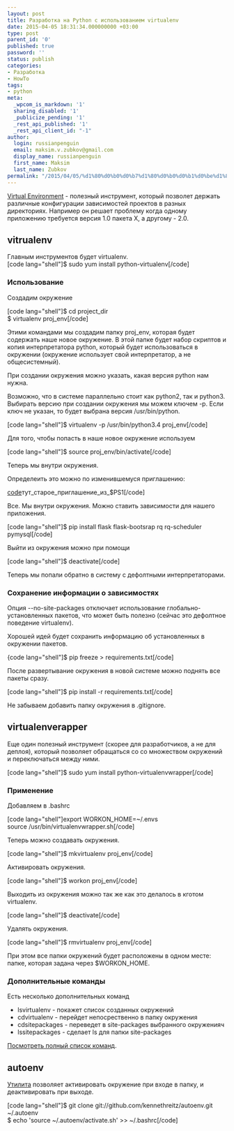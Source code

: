```yaml
---
layout: post
title: Разработка на Python с использованием virtualenv
date: 2015-04-05 18:31:34.000000000 +03:00
type: post
parent_id: '0'
published: true
password: ''
status: publish
categories:
- Разработка
- HowTo
tags:
- python
meta:
  _wpcom_is_markdown: '1'
  sharing_disabled: '1'
  _publicize_pending: '1'
  _rest_api_published: '1'
  _rest_api_client_id: "-1"
author:
  login: russianpenguin
  email: maksim.v.zubkov@gmail.com
  display_name: russianpenguin
  first_name: Maksim
  last_name: Zubkov
permalink: "/2015/04/05/%d1%80%d0%b0%d0%b7%d1%80%d0%b0%d0%b1%d0%be%d1%82%d0%ba%d0%b0-%d0%bd%d0%b0-python-%d1%81-%d0%b8%d1%81%d0%bf%d0%be%d0%bb%d1%8c%d0%b7%d0%be%d0%b2%d0%b0%d0%bd%d0%b8%d0%b5%d0%bc-virtualenv/"
---
```

[Virtual Environment](https://virtualenv.readthedocs.org/en/latest/ "virtualenv") - полезный инструмент, который позволет держать различные конфигурации зависимостей проектов в разных директориях. Например он решает проблему когда одному приложению требуется версия 1.0 пакета X, а другому - 2.0.

## vitrualenv

Главным инструментов будет virtualenv.  
[code lang="shell"]$ sudo yum install python-virtualenv[/code]

### Использование

Создадим окружение

[code lang="shell"]$ cd project\_dir  
$ virtualenv proj\_env[/code]

Этими командами мы создадим папку proj\_env, которая будет содержать наше новое окружение. В этой папке будет набор скриптов и копия интерпретатора python, который будет использоваться в окружении (окружение использует свой интерпретатор, а не общесистемный).

При создании окружения можно указать, какая версия python нам нужна.

Возможно, что в системе параллельно стоит как python2, так и python3. Выбирать версию при создании окружения мы можем ключем -p. Если ключ не указан, то будет выбрана версия /usr/bin/python.

[code lang="shell"]$ virtualenv -p /usr/bin/python3.4 proj\_env[/code]

Для того, чтобы попасть в наше новое окружение используем

[code lang="shell"]$ source proj\_env/bin/activate[/code]

Теперь мы внутри окружения.

Определеить это можно по изменившемуся приглашению:

[code](proj\_env)тут\_старое\_приглашение\_из\_$PS1[/code]

Все. Мы внутри окружения. Можно ставить зависимости для нашего приложения.

[code lang="shell"]$ pip install flask flask-bootsrap rq rq-scheduler pymysql[/code]

Выйти из окружения можно при помощи

[code lang="shell"]$ deactivate[/code]

Теперь мы попали обратно в систему с дефолтными интерпретаторами.

### Сохранение информации о зависимостях

Опция --no-site-packages отключает использование глобально-установленных пакетов, что может быть полезно (сейчас это дефолтное поведение virtualenv).

Хорошей идей будет сохранить информацию об установленных в окружении пакетов.

{code lang="shell"]$ pip freeze \> requirements.txt[/code]

После развертывание окружения в новой системе можно поднять все пакеты сразу.

[code lang="shell"]$ pip install -r requirements.txt[/code]

Не забываем добавить папку окружения в .gitignore.

## virtualenverapper

Еще один полезный инструмент (скорее для разработчиков, а не для деплоя), который позволяет обращаться со со множеством окружений и переключаться между ними.

[code lang="shell"]$ sudo yum install python-virtualenvwrapper[/code]

### Применение

Добавляем в .bashrc

[code lang="shell"]export WORKON\_HOME=~/.envs  
source /usr/bin/virtualenvwrapper.sh[/code]

Теперь можно создавать окружения.

[code lang="shell"]$ mkvirtualenv proj\_env[/code]

Активировать окружения.

[code lang="shell"]$ workon proj\_env[/code]

Выходить из окружения можно так же как это делалось в кготом virtualenv.

[code lang="shell"]$ deactivate[/code]

Удалять окружения.

[code lang="shell"]$ rmvirtualenv proj\_env[/code]

При этом все папки окружений будет расположены в одном месте: папке, которая задана через $WORKON\_HOME.

### Дополнительные команды

Есть несколько дополнительных команд

- lsvirtualenv - покажет список созданных окружений
- cdvirtualenv - перейдет непосрественно в папку окружения
- cdsitepackages - переведет в site-packages выбранного окруженияч
- lssitepackages - сделает ls для папки site-packages

[Посмотреть полный список команд](http://virtualenvwrapper.readthedocs.org/en/latest/command_ref.html "Список команд virtualenvwrapper").

## autoenv

[Утилита](https://github.com/kennethreitz/autoenv "autoenv") позволяет активировать окружение при входе в папку, и деактивировать при выходе.

[code lang="shell"]$ git clone git://github.com/kennethreitz/autoenv.git ~/.autoenv  
$ echo 'source ~/.autoenv/activate.sh' \>\> ~/.bashrc[/code]

